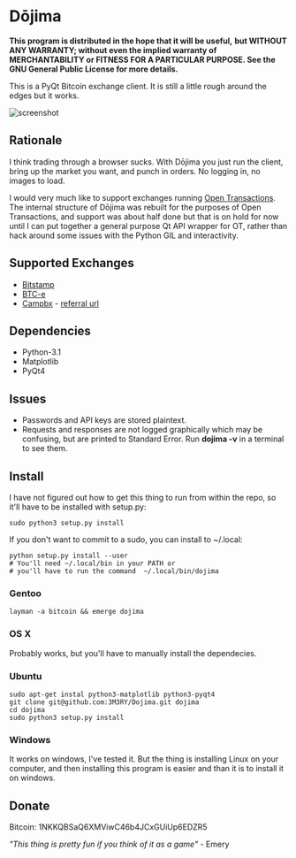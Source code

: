 # Dōjima

**This program is distributed in the hope that it will be useful,**
**but WITHOUT ANY WARRANTY; without even the implied warranty of**
**MERCHANTABILITY or FITNESS FOR A PARTICULAR PURPOSE.  See the**
**GNU General Public License for more details.**

This is a PyQt Bitcoin exchange client. It is still a little rough 
around the edges but it works. 

![screenshot](http://image.bayimg.com/b7560fe98133c157eeff5cfcf767f2b2dc0815a0.jpg)

## Rationale
I think trading through a browser sucks. With Dōjima you just run 
the client, bring up the market you want, and punch in orders. 
No logging in, no images to load.

I would very much like to support exchanges running 
[Open Transactions](https://github.com/FellowTraveler/Open-Transactions).
The internal structure of Dōjima was rebuilt for the 
purposes of Open Transactions, and support was about half done but
that is on hold for now until I can put together a general purpose 
Qt API wrapper for OT, rather than hack around some issues with the
Python GIL and interactivity.

## Supported Exchanges

 - [Bitstamp](https://www.bitstamp.net/)
 - [BTC-e](https://btc-e.com/)
 - [Campbx](https://campbx.com/) - [referral url](https://campbx.com/register.php?r=P3hAnksjDmY)

## Dependencies
 - Python-3.1
 - Matplotlib
 - PyQt4

## Issues
 - Passwords and API keys are stored plaintext.
 - Requests and responses are not logged graphically which may be
   confusing, but are printed to Standard Error. Run **dojima -v**
   in a terminal to see them.

## Install
I have not figured out how to get this thing to run from
within the repo, so it'll have to be installed with setup.py:

    sudo python3 setup.py install

If you don't want to commit to a sudo, you can install to ~/.local:

    python setup.py install --user
    # You'll need ~/.local/bin in your PATH or 
    # you'll have to run the command  ~/.local/bin/dojima

### Gentoo
    layman -a bitcoin && emerge dojima

### OS X
Probably works, but you'll have to manually install the dependecies.

### Ubuntu
    sudo apt-get instal python3-matplotlib python3-pyqt4
    git clone git@github.com:3M3RY/Dojima.git dojima
    cd dojima
    sudo python3 setup.py install

### Windows
It works on windows, I've tested it. But the thing is installing 
Linux on your computer, and then installing this program is easier 
and than it is to install it on windows.

## Donate
Bitcoin: 1NKKQBSaQ6XMViwC46b4JCxGUiUp6EDZR5




*"This thing is pretty fun if you think of it as a game"* - Emery